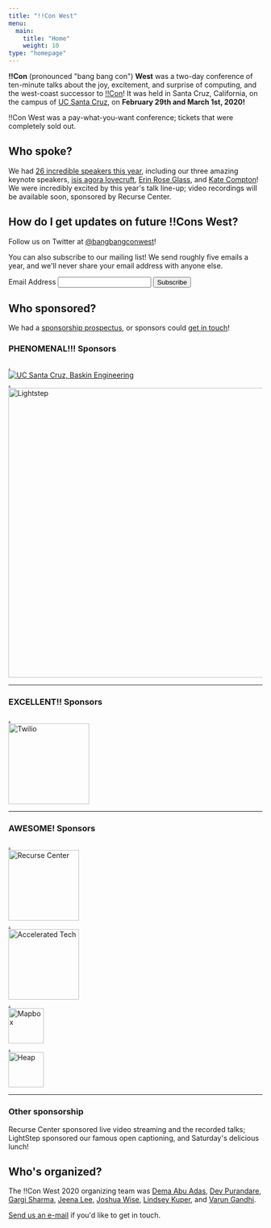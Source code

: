 ```yaml
---
title: "!!Con West"
menu:
  main:
    title: "Home"
    weight: 10
type: "homepage"
---
```


**!!Con** (pronounced "bang bang con") **West** was a two-day conference of
ten-minute talks about the joy, excitement, and surprise of computing, and the
west-coast successor to [!!Con](http://bangbangcon.com/)! It was held in Santa
Cruz, California, on the campus of [UC Santa Cruz](https://www.ucsc.edu/), on
**February 29th and March 1st, 2020!**

!!Con West was a pay-what-you-want conference; tickets that were completely sold
out.

## Who spoke?

We had [26 incredible speakers this year](speakers), including our three
amazing keynote speakers, [isis agora
lovecruft](speakers#isis-agora-lovecruft), [Erin Rose
Glass](speakers#erin-rose-glass), and [Kate Compton](speakers#kate-compton)!  We were
incredibly excited by this year's talk line-up; video recordings will be
available soon, sponsored by Recurse Center.

## How do I get updates on future !!Cons West?

Follow us on Twitter at [@bangbangconwest](https://twitter.com/bangbangconwest)!

You can also subscribe to our mailing list!  We send roughly five emails a year,
and we'll never share your email address with anyone else.

<!-- Begin Mailchimp Signup Form -->
<link href="//cdn-images.mailchimp.com/embedcode/classic-10_7.css" rel="stylesheet" type="text/css"> <style type="text/css"> </style>
<div id="mc_embed_signup">
<form action="https://bangbangcon.us19.list-manage.com/subscribe/post?u=00c2875b2973e3d496870d29f&id=34dcab8a59" method="post" id="mc-embedded-subscribe-form" name="mc-embedded-subscribe-form" class="validate" target="_blank" novalidate>
<div id="mc_embed_signup_scroll">
  <div class="mc-field-group">
    <p>
    <label for="mce-EMAIL">Email Address </label>
    <input type="email" value="" name="EMAIL" class="required email" id="mce-EMAIL">
    <input type="submit" value="Subscribe" name="subscribe" id="mc-embedded-subscribe" class="button">
    </p>
  </div>
  <div id="mce-responses" class="clear">
    <div class="response" id="mce-error-response" style="display:none"></div>
    <div class="response" id="mce-success-response" style="display:none"></div>
  </div>    <!-- real people should not fill this in and expect good things - do not remove this or risk form bot signups-->
  <div style="position: absolute; left: -5000px;" aria-hidden="true">
    <input type="text" name="b_00c2875b2973e3d496870d29f_34dcab8a59" tabindex="-1" value="">
  </div>
</div>
</form>
</div>
<script type='text/javascript' src='//s3.amazonaws.com/downloads.mailchimp.com/js/mc-validate.js'></script><script type='text/javascript'>(function($) {window.fnames = new Array(); window.ftypes
= new
Array();fnames[0]='EMAIL';ftypes[0]='email';fnames[1]='FNAME';ftypes[1]='text';fnames[2]='LNAME';ftypes[2]='text';fnames[3]='ADDRESS';ftypes[3]='address';fnames[4]='PHONE';ftypes[4]='phone';fnames[5]='BIRTHDAY';ftypes[5]='birthday';}(jQuery));var
$mcj = jQuery.noConflict(true);</script> <!--End mc_embed_signup-->

## Who sponsored?

We had a [sponsorship prospectus](sponsors), or sponsors could [get
in touch](mailto:west-2020@exclamation.foundation)!

<div class="sponsor-list">

<!-- otherwise hugo gets confused -->
<div></div>

### PHENOMENAL!!! Sponsors

<div class="sponsor big-sponsor">
	<a href="https://www.soe.ucsc.edu" target="_blank">
	<span class="magic">.</span>
	<div class="logo">
		<img src="images/sponsors/baskin-logo-banner-new.jpg" alt="UC Santa Cruz, Baskin Engineering"/>
		</div>
	</a>
</div>

<div class="sponsor big-sponsor">
	<a href="https://www.lightstep.com/" target="_blank">
	<span class="magic">.</span>
	<div class="logo">
		<img width=575 src="images/sponsors/lightstep-logo.svg" alt="Lightstep"/>
		</div>
	</a>
</div>

---

### EXCELLENT!! Sponsors

<div class="sponsor medium-sponsor">
	<a href="https://www.twilio.com" target="_blank">
	<span class="magic">.</span>
	<div class="logo">
		<img height="160" alt="Twilio" src="images/sponsors/twilio-logo-red.png"/>
		</div>
	</a>
</div>

---

### AWESOME! Sponsors

<div class="sponsor">
	<a href="https://www.recurse.com" target="_blank">
	<span class="magic">.</span>
	<div class="logo">
		<img height="140" alt="Recurse Center" src="images/sponsors/recurse.svg"/>
		</div>
	</a>
</div>

<div class="sponsor">
	<a href="https://accelerated.tech" target="_blank">
	<span class="magic">.</span>
	<div class="logo">
		<img height="140" alt="Accelerated Tech" src="images/sponsors/accelerated-tech.png"/>
		</div>
	</a>
</div>

<div style="display:table"></div> <!-- force a line break by overflowing. you learn new CSS tricks every day! -->
<div class="sponsor">
	<a href="https://www.mapbox.com/" target="_blank">
	<span class="magic">.</span>
	<div class="logo">
		<img height="70" alt="Mapbox" src="images/sponsors/mapbox-logo-black.svg"/>
		</div>
	</a>
</div>

<div class="sponsor">
	<a href="https://heap.io/" target="_blank">
	<span class="magic">.</span>
	<div class="logo">
		<img height="70" alt="Heap" src="images/sponsors/heap.svg"/>
		</div>
	</a>
</div>

</div>

---

### Other sponsorship

Recurse Center sponsored live video streaming and the recorded talks;
LightStep sponsored our famous open captioning, and Saturday's delicious lunch!

## Who's organized?

The !!Con West 2020 organizing team was
[Dema Abu Adas](https://twitter.com/human_dema),
[Dev Purandare](https://twitter.com/dev14e),
[Gargi Sharma](https://twitter.com/gawwrgi),
[Jeena Lee](https://twitter.com/thejeenalee),
[Joshua Wise](https://joshuawise.com/),
[Lindsey Kuper](http://composition.al),
and [Varun Gandhi](https://twitter.com/cutculus).

[Send us an e-mail](mailto:west-2020@exclamation.foundation) if you'd like to get
in touch.
